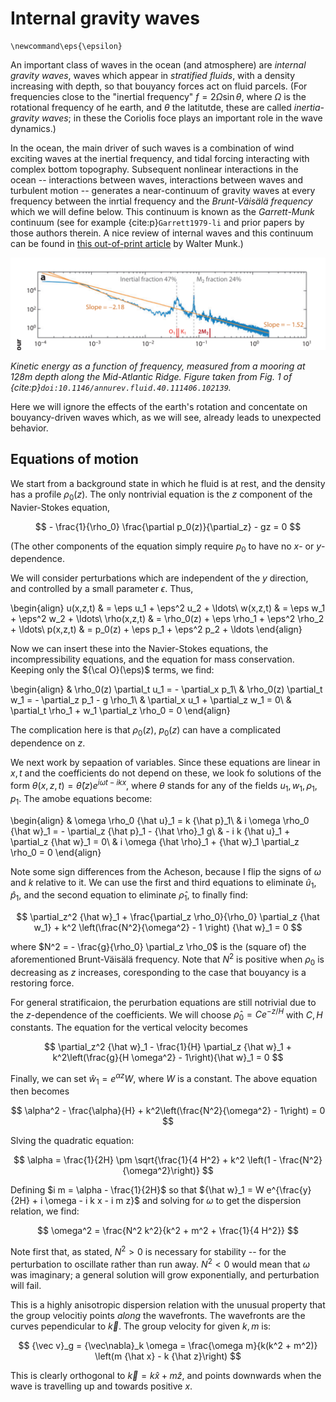 # Internal gravity waves

```{math}
\newcommand\eps{\epsilon}
```

An important class of waves in the ocean (and atmosphere) are *internal 
gravity waves*, waves which appear in *stratified fluids*, 
with a density increasing with depth, so that bouyancy forces act on 
fluid parcels. (For frequencies close to the "inertial frequency" 
$f = 2\Omega\sin\theta$, where $\Omega$ is the rotational 
frequency of he earth, and $\theta$ the latitutde, these are
called *inertia-gravity waves*; in these the Coriolis foce plays an
important role in the wave dynamics.)

In the ocean, the main driver of such waves is a combination of wind 
exciting waves at the inertial frequency, and tidal forcing interacting with
complex bottom topography. Subsequent nonlinear interactions in the ocean --
interactions between waves, interactions between waves and turbulent 
motion -- generates a near-continuum of gravity waves at every frequency
between the inrtial frequency and the *Brunt-V&auml;is&auml;l&auml; frequency*
which we will define below. This continuum is known as the *Garrett-Munk* 
continuum (see for example {cite:p}`Garrett1979-li` and prior papers by those authors therein. A nice review of internal waves and this continuum can be found in [this out-of-print article](https://ocw.mit.edu/resources/res-12-000-evolution-of-physical-oceanography-spring-2007/part-2/wunsch_chapter9.pdf) by Walter Munk.)

![mooring spectrum](ocean_ke.png "Mooring spectrum")

*Kinetic energy as a function of frequency, measured from a mooring at 128m 
depth along the Mid-Atlantic Ridge. Figure taken from Fig. 1 of {cite:p}`doi:10.1146/annurev.fluid.40.111406.102139`.*

Here we will ignore the effects of the earth's rotation and concentate on bouyancy-driven waves which, as we will see, already leads 
to unexpected behavior.

## Equations of motion

We start from a background state in which he fluid is at rest, and the density
has a profile $\rho_0(z)$. The only nontrivial equation is the $z$ component
of the Navier-Stokes equation,

$$
	- \frac{1}{\rho_0} \frac{\partial p_0(z)}{\partial_z} - gz = 0
$$

(The other components of the equation simply require $p_0$ to have no 
$x$- or $y$-dependence.

We will consider perturbations which are independent of the $y$ direction,
and controlled by a small parameter $\epsilon$. Thus,

\begin{align}
	u(x,z,t) & = \eps u_1 + \eps^2 u_2 + \ldots\\
    w(x,z,t) & = \eps w_1 + \eps^2 w_2 + \ldots\\
	\rho(x,z,t) & = \rho_0(z) + \eps \rho_1 + \eps^2 \rho_2 + \ldots\\
	p(x,z,t) & =  p_0(z) + \eps p_1 + \eps^2 p_2 + \ldots
\end{align}

Now we can insert these into the Navier-Stokes equations, the incompressibility equations,
and the equation for mass conservation. Keeping only the
${\cal O}(\eps)$ terms, we find:

\begin{align}
	& \rho_0(z) \partial_t u_1 = - \partial_x p_1\\
	& \rho_0(z) \partial_t w_1 = - \partial_z p_1 - g \rho_1\\
	& \partial_x u_1 + \partial_z w_1 = 0\\
	& \partial_t \rho_1 + w_1 \partial_z \rho_0 = 0
\end{align}

The complication here is that $\rho_0(z)$, $p_0(z)$ can have a complicated dependence on $z$.

We next work by sepaation of variables. Since these equations are linear in $x,t$ and the 
coefficients do not depend on these, we look fo solutions of the form 
$\theta(x,z,t) = {\hat \theta}(z) e^{i\omega t - i k x}$, where $\theta$ stands for any of the fields
$u_1,w_1,\rho_1,p_1$. The amobe equations become:

\begin{align}
	& \omega \rho_0 {\hat u}_1 = k {\hat p}_1\\
	& i \omega \rho_0 {\hat w}_1 = - \partial_z {\hat p}_1 - {\hat \rho}_1 g\\
	& - i k {\hat u}_1 + \partial_z {\hat w}_1 = 0\\
	& i \omega {\hat \rho}_1 + {\hat w}_1 \partial_z \rho_0 = 0
\end{align}

Note some sign differences from the Acheson, because I flip the signs of $\omega$ and $k$ relative to it. 
We can use the first and third equations to eliminate ${\hat u}_1$, ${\hat p}_1$, and the second equation to eliminate
${\hat \rho}_1$, to finally find:

$$
	\partial_z^2 {\hat w}_1 + \frac{\partial_z \rho_0}{\rho_0} \partial_z {\hat w_1}
	+ k^2 \left(\frac{N^2}{\omega^2} - 1 \right) {\hat w}_1 = 0
$$

where $N^2 = - \frac{g}{\rho_0} \partial_z \rho_0$ is the (square of) the aforementioned Brunt-V&auml;is&auml;l&auml; frequency. 
Note that $N^2$ is positive when $\rho_0$ is decreasing as $z$ increases, coresponding to the case that bouyancy is
a restoring force.

For general stratificaion, the perurbation equations are still notrivial due to the $z$-dependence of the coefficients.
We will choose ${\hat \rho}_0 = C e^{- z/H}$ with $C,H$ constants. The equation for the vertical velocity becomes

$$
	\partial_z^2 {\hat w}_1 - \frac{1}{H} \partial_z {\hat w}_1 + k^2\left(\frac{g}{H \omega^2} - 1\right){\hat w}_1 = 0
$$

Finally, we can set ${\hat w}_1 = e^{\alpha z} W$, where $W$ is a constant. The above equation then becomes

$$
	\alpha^2  - \frac{\alpha}{H} +  k^2\left(\frac{N^2}{\omega^2} - 1\right) = 0
$$

Slving the quadratic equation:

$$
	\alpha = \frac{1}{2H} \pm \sqrt{\frac{1}{4 H^2} + k^2 \left(1 - \frac{N^2}{\omega^2}\right)}
$$

Defining $i m = \alpha - \frac{1}{2H}$ so that ${\hat w}_1 = W e^{\frac{y}{2H} + i \omega - i k x - i m z}$
and solving for $\omega$ to get the dispersion relation, we find:

$$
	\omega^2 = \frac{N^2 k^2}{k^2 + m^2 + \frac{1}{4 H^2}}
$$

Note first that, as stated, $N^2 > 0$ is necessary for stability -- for the perturbation to oscillate rather than run away.
$N^2 < 0$ would mean that $\omega$ was imaginary; a general solution will grow exponentially, and perturbation will fail.

This is a highly anisotropic dispersion relation with the unusual property that the group velocitiy points *along* the wavefronts.
The wavefronts are the curves pependicular to ${\vec k}$. The group velocity for given $k,m$ is:

$$
	{\vec v}_g = {\vec\nabla}_k \omega = \frac{\omega m}{k(k^2 + m^2)} \left(m {\hat x} - k {\hat z}\right)
$$

This is clearly orthogonal to ${\vec k} = k {\hat x} + m {\hat z}$, and points downwards when the wave is travelling up and 
towards positive $x$.
